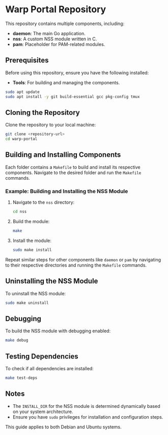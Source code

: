 # Warp Portal Repository

This repository contains multiple components, including:

- **daemon**: The main Go application.
- **nss**: A custom NSS module written in C.
- **pam**: Placeholder for PAM-related modules.

## Prerequisites

Before using this repository, ensure you have the following installed:

- **Tools**: For building and managing the components.

```bash
sudo apt update
sudo apt install -y git build-essential gcc pkg-config tmux
```

## Cloning the Repository

Clone the repository to your local machine:

```bash
git clone <repository-url>
cd warp-portal
```

## Building and Installing Components

Each folder contains a `Makefile` to build and install its respective components. Navigate to the desired folder and run the `Makefile` commands.

### Example: Building and Installing the NSS Module

1. Navigate to the `nss` directory:

   ```bash
   cd nss
   ```

2. Build the module:

   ```bash
   make
   ```

3. Install the module:

   ```bash
   sudo make install
   ```

Repeat similar steps for other components like `daemon` or `pam` by navigating to their respective directories and running the `Makefile` commands.

## Uninstalling the NSS Module

To uninstall the NSS module:

```bash
sudo make uninstall
```

## Debugging

To build the NSS module with debugging enabled:

```bash
make debug
```

## Testing Dependencies

To check if all dependencies are installed:

```bash
make test-deps
```

## Notes

- The `INSTALL_DIR` for the NSS module is determined dynamically based on your system architecture.
- Ensure you have `sudo` privileges for installation and configuration steps.

This guide applies to both Debian and Ubuntu systems.
